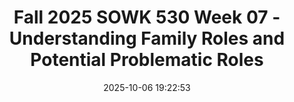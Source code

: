 ---
layout: single_presentation
name: fall-2025-sowk-530-week-07-understanding-family-roles-and-potential-problematic-roles.md
title: "Fall 2025 SOWK 530 Week 07 - Understanding Family Roles and Potential Problematic Roles"
date:  2025-10-06 19:22:53
presentation_id: pIQ96q
permalink: /pIQ96q/
redirect_from:
  - /presentations/pIQ96q/fall-2025-sowk-530-week-07-understanding-family-roles-and-potential-problematic-roles
slides: 
  - slide_name: deck-pIQ96q-large-0.jpeg
    slide_alt: "A cartoon-style living room features an orange couch with a framed picture above it, and a lamp beside it. Text includes: 'Understanding Family Roles and Potential Problematic Roles,' 'Fall 2025 SOWK 530 Week 07,' 'Jacob Campbell, Ph.D. LICSW at Heritage University.'"
  - slide_name: deck-pIQ96q-large-1.jpeg
    slide_alt: "**Slide Content****Object:** Presentation slide  **Action:** Displaying  **Context:** Educational plan for Week Seven  **Text:**- **Week Seven Plan**  - Agenda:    - Content for week seven    - Family roles    - Dysfunctional family roles  - Learning Objectives:    - Describe and differentiate types of family roles    - Critically evaluate the concept of dysfunctional family roles and identify the associated roles"
  - slide_name: deck-pIQ96q-large-2.jpeg
    slide_alt: "Slide displays a weekly content overview for a course. It lists tasks: writing five replies on family topics, submitting evaluations, and reading a specific chapter. Features text in sections and blue book icons."
  - slide_name: deck-pIQ96q-large-3.jpeg
    slide_alt: "The image features a Venn diagram with three overlapping circles labeled 'Enacted,' 'Perceived,' and 'Prescribed.' It's in the context of 'Family Roles,' explaining role dynamics. (Hepworth et al., 2023)"
  - slide_name: deck-pIQ96q-large-4.jpeg
    slide_alt: "Slide displaying bold text 'Dysfunctional Family Roles.' Additional text discusses family dynamics, substance use counseling, and self-help groups for those with alcohol-dependent parents, referencing Vervig, 2011, p. 535."
  - slide_name: deck-pIQ96q-large-5.jpeg
    slide_alt: "A cartoon character sits on a chair, surrounded by bottles. Large text reads 'Dysfunctional Family Roles' on the right side, indicating a presentation topic."
  - slide_name: deck-pIQ96q-large-6.jpeg
    slide_alt: "A cartoon man sits slumped in a chair, surrounded by empty cans titled 'The Addict 'The Victim'.' Other faded characters around him have labels like 'The Mascot,' 'The Caretaker 'The Enabler',' 'The Lost Child 'Space Cadet',' 'The Hero 'The Good Child',' and 'The Scapegoat 'The Screw Up' 'The Problem Child'.'"
  - slide_name: deck-pIQ96q-large-7.jpeg
    slide_alt: "The image centers on a cartoon girl in a red dress labeled 'The Hero 'The Good Child'.' She is surrounded by faded characters representing different roles like 'The Addict' and 'The Scapegoat.'"
  - slide_name: deck-pIQ96q-large-8.jpeg
    slide_alt: "The image features cartoon characters assigned roles: 'The Addict,' 'The Mascot,' 'The Caretaker,' 'The Lost Child,' 'The Hero,' and prominently 'The Scapegoat,' 'The Screw Up,' 'The Problem Child.' The context is familial dynamics."
  - slide_name: deck-pIQ96q-large-9.jpeg
    slide_alt: "A cartoon character stands confidently in the center, labeled 'The Mascot.' Surrounding are faded characters assigned roles: 'The Addict,' 'The Caretaker,' 'The Scapegoat,' 'The Hero,' 'The Lost Child.'"
  - slide_name: deck-pIQ96q-large-10.jpeg
    slide_alt: "Characters are positioned around the image, each labeled with roles like 'The Addict,' 'The Mascot,' 'The Caretaker,' 'The Lost Child,' 'The Hero,' and 'The Scapegoat.' Central character holds a purple bear."
  - slide_name: deck-pIQ96q-large-11.jpeg
    slide_alt: "A cartoon woman, labeled 'The Caretaker 'The Enabler',' mops the floor. Surrounding her are faded characters representing different roles: 'The Addict,' 'The Lost Child,' 'The Hero,' 'The Mascot,' and 'The Scapegoat.'"
  - slide_name: deck-pIQ96q-large-12.jpeg
    slide_alt: "Cartoon characters each labeled with roles: 'The Addict,' 'The Mascot,' 'The Caretaker,' 'The Lost Child,' 'The Hero,' and 'The Scapegoat.' One character mops the floor, revealing diverse family dynamics."
presentation_description_md: >
  Week%20seven%20is%20asynchronous,%20and%20continues%20our%20focus%20on%20assessment,%20but%20moves%20the%20class%20away%20from%20individual%20work%20into%20families%20and%20groups.%20Students%20will%20read%20chapter%20ten%20of%20Hepworth%20et%20al.%20(2023),%20where%20family%20functioning%20is%20the%20focus.%20Their%20are%20forums%20for%20students%20to%20reflection%20on%20their%20own%20family%20rules,%20discuss%20elements%20of%20family%20systems%20framework%20assessment,%20families%20communication%20patterns,%20and%20the%20family%20connection%20to%20the%20environment%20along%20with%20other%20content%20related%20to%20the%20readings.%20Students%20also%20have%20a%20lecture%20video%20discussing%20family%20roles%20and%20the%20topic%20of%20dysfunctional%20family%20roles.%0A%0AThe%20agenda%20for%20the%20lecture%20video%20includes%0A%0A-%20Content%20for%20week%20seven%0A-%20Family%20roles%0A-%20Dysfunctional%20family%20roles%0A%0AThe%20learning%20objectives%20for%20this%20week%20include:%0A%0A-%20Describe%20and%20differentiate%20types%20of%20family%20roles.%0A-%20Critically%20evaluate%20the%20concept%20of%20dysfunctional%20family%20roles%20and%20identify%20the%20associated%20roles.%0A-%20Explain%20key%20concepts%20of%20the%20family%20systems%20framework.%0A-%20Identify%20and%20assess%20family%20rules,%20communication%20styles,%20and%20relational%20patterns.%0A-%20Reflect%20on%20verbal%20and%20nonverbal%20communication%20within%20families.
downloadable_slides: deck-pIQ96q.pdf
slides_count: 13
header:
  teaser: deck-pIQ96q-thumb-0.jpeg
presentation_video: "https://heritage.hosted.panopto.com/Panopto/Pages/Embed.aspx?id=4cfd3541-a9c5-4cc3-bb94-b36f006b703d&autoplay=false&offerviewer=true&showtitle=true&showbrand=true&captions=false&interactivity=all"
location: "Heritage University"
tags:
  - Heritage University
  - MSW Program
  - SOWK 530

---